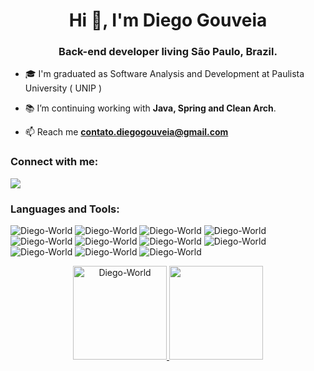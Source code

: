 <h1 align="center">Hi 👋, I'm Diego Gouveia</h1>
<h3 align="center">Back-end developer living São Paulo, Brazil.</h3>

- 🎓 I'm graduated as Software Analysis and Development at Paulista University ( UNIP )

- 📚 I’m continuing working with **Java, Spring and Clean Arch**.

- 📫 Reach me **contato.diegogouveia@gmail.com**

<h3 align="left">Connect with me:</h3>
<div> 
  <a href="https://www.linkedin.com/in/techdiegogouveia/" target="_blank"><img src="https://img.shields.io/badge/-LinkedIn-%230077B5?style=for-the-badge&logo=linkedin&logoColor=white" target="_blank"></a> 
	
<h3 align="left">Languages and Tools:</h3>

<p>
<img src="https://img.shields.io/badge/java-%23ED8B00.svg?style=for-the-badge&logo=openjdk&logoColor=white" alt="Diego-World" />
<img src="https://img.shields.io/badge/python-3670A0?style=for-the-badge&logo=python&logoColor=ffdd54" alt="Diego-World" />
<img src="https://img.shields.io/badge/spring-%236DB33F.svg?style=for-the-badge&logo=spring&logoColor=white" alt="Diego-World" />
<img src="https://img.shields.io/badge/mysql-%2300f.svg?style=for-the-badge&logo=mysql&logoColor=white" alt="Diego-World" />
<img src="https://img.shields.io/badge/postgres-%23316192.svg?style=for-the-badge&logo=postgresql&logoColor=white" alt="Diego-World" />
<img src="https://img.shields.io/badge/Microsoft%20SQL%20Server-CC2927?style=for-the-badge&logo=microsoft%20sql%20server&logoColor=white" alt="Diego-World" />
<img src="https://img.shields.io/badge/IntelliJIDEA-000000.svg?style=for-the-badge&logo=intellij-idea&logoColor=white" alt="Diego-World" />
<img src="https://img.shields.io/badge/html5-%23E34F26.svg?style=for-the-badge&logo=html5&logoColor=white" alt="Diego-World" />
<img src="https://img.shields.io/badge/css3-%231572B6.svg?style=for-the-badge&logo=css3&logoColor=white" alt="Diego-World" />
<img src="https://img.shields.io/badge/javascript-%23323330.svg?style=for-the-badge&logo=javascript&logoColor=%23F7DF1E" alt="Diego-World" />
<img src="https://img.shields.io/badge/angular-%23DD0031.svg?style=for-the-badge&logo=angular&logoColor=white" alt="Diego-World" />
</p>

<div align="center">
  <a href="https://github.com/Diego-World">
  <img height="150em" src="https://github-readme-streak-stats.herokuapp.com/?user=Diego-World&theme=dark" alt="Diego-World" />
  <img height="150em" src="https://github-readme-stats.vercel.app/api/top-langs/?username=Diego-World&layout=compact&langs_count=7&theme=dark"/>
